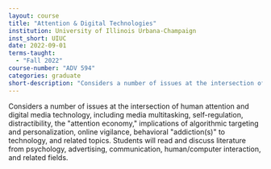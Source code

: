 ```yaml
---
layout: course
title: "Attention & Digital Technologies"
institution: University of Illinois Urbana-Champaign
inst_short: UIUC
date: 2022-09-01
terms-taught: 
  - "Fall 2022"
course-number: "ADV 594"
categories: graduate
short-description: "Considers a number of issues at the intersection of human attention and digital media technology, including media multitasking, self-regulation, distractibility, the "attention economy," and implications of algorithmic targeting and personalization."
---
```


Considers a number of issues at the intersection of human attention and digital media technology, including media multitasking, self-regulation, distractibility, the "attention economy," implications of algorithmic targeting and personalization, online vigilance, behavioral "addiction(s)" to technology, and related topics. Students will read and discuss literature from psychology, advertising, communication, human/computer interaction, and related fields.